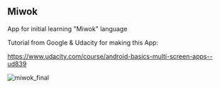 ## Miwok

App for initial learning "Miwok" language

Tutorial from Google & Udacity for making this App:

https://www.udacity.com/course/android-basics-multi-screen-apps--ud839

![miwok_final](https://cloud.githubusercontent.com/assets/18271015/21928298/b06fb1de-d992-11e6-9781-43743a9c5471.png)
